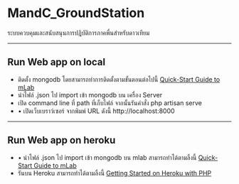 # MandC_GroundStation

ระบบควบคุมและสนับสนุนการปฎิบัติการภาคพื่นสำหรับดาวเทียม
______________________________________________

## Run Web app on local
  - ติดตั้ง mongodb โดยสามารถทำการติดตั้งตามขั้นตอนต่อไปนี้   [Quick-Start Guide to mLab](https://docs.mongodb.com/manual/tutorial/install-mongodb-on-windows/)
  - นำไฟล์ .json  ไป import เข้า mongodb บน เครื่อง Server
  - เปิด command line ที่ path ที่เก็บไฟล์ จากนั้นรันคำสั่ง php artisan serve 
  - •	เปิดเว็บเบราว์เซอร์ จากพิมพ์ URL ดังนี้ http://localhost:8000
______________________________________________

## Run Web app on heroku
- •	นำไฟล์ .json ไป import เข้า mongodb บน mlab สามารถทำได้ตามลิ้งนี้ [Quick-Start Guide to mLab](https://docs.mlab.com/)
- รันบน Heroku สามารถทำได้ตามลิ้งนี้ [Getting Started on Heroku with PHP](https://devcenter.heroku.com/articles/getting-started-with-php#introduction)
